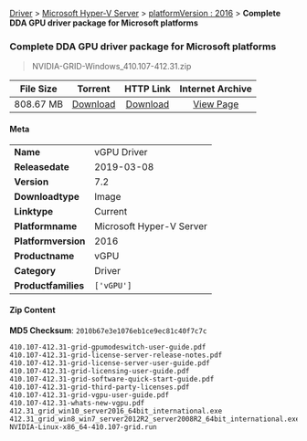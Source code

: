
[Driver](/README.md)  >  [Microsoft Hyper-V Server](/index/Driver/Microsoft_Hyper-V_Server.md)  >  [platformVersion : 2016](/index/Driver/Microsoft_Hyper-V_Server/2016.md)  >  **Complete DDA GPU driver package for Microsoft platforms**


###    Complete DDA GPU driver package for Microsoft platforms

> NVIDIA-GRID-Windows_410.107-412.31.zip   


| **File Size** | **Torrent**  | **HTTP Link** | **Internet Archive** |
|:-------------:|:------------:|:-------------:|:--------------------:|
| 808.67 MB |  [Download](https://archive.org/download/nvgpu_NVIDIA-GRID-Windows_410.107-412.31.zip/nvgpu_NVIDIA-GRID-Windows_410.107-412.31.zip_archive.torrent)       | [Download](https://archive.org/compress/nvgpu_NVIDIA-GRID-Windows_410.107-412.31.zip) | [View Page](https://archive.org/details/nvgpu_NVIDIA-GRID-Windows_410.107-412.31.zip)       |

#### Meta

<table>
<tr><td><strong>Name</strong></td><td>vGPU Driver</td></tr>
<tr><td><strong>Releasedate</strong></td><td>2019-03-08</td></tr>
<tr><td><strong>Version</strong></td><td>7.2</td></tr>
<tr><td><strong>Downloadtype</strong></td><td>Image</td></tr>
<tr><td><strong>Linktype</strong></td><td>Current</td></tr>
<tr><td><strong>Platformname</strong></td><td>Microsoft Hyper-V Server</td></tr>
<tr><td><strong>Platformversion</strong></td><td>2016</td></tr>
<tr><td><strong>Productname</strong></td><td>vGPU</td></tr>
<tr><td><strong>Category</strong></td><td>Driver</td></tr>
<tr><td><strong>Productfamilies</strong></td><td><code>['vGPU']</code></td></tr>
</table>

#### Zip Content

**MD5 Checksum**: `2010b67e3e1076eb1ce9ec81c40f7c7c`

```text
410.107-412.31-grid-gpumodeswitch-user-guide.pdf
410.107-412.31-grid-license-server-release-notes.pdf
410.107-412.31-grid-license-server-user-guide.pdf
410.107-412.31-grid-licensing-user-guide.pdf
410.107-412.31-grid-software-quick-start-guide.pdf
410.107-412.31-grid-third-party-licenses.pdf
410.107-412.31-grid-vgpu-user-guide.pdf
410.107-412.31-whats-new-vgpu.pdf
412.31_grid_win10_server2016_64bit_international.exe
412.31_grid_win8_win7_server2012R2_server2008R2_64bit_international.exe
NVIDIA-Linux-x86_64-410.107-grid.run
```